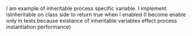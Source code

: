 I am example of inheritable process specific variable.I implement isInheritable on class side to return true when I enabled (I become enable only in tests because existance of inheritable variables effect process instantiation performance)
